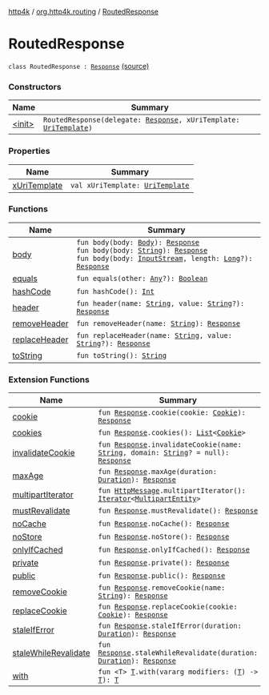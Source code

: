 [http4k](../../index.md) / [org.http4k.routing](../index.md) / [RoutedResponse](./index.md)

# RoutedResponse

`class RoutedResponse : `[`Response`](../../org.http4k.core/-response/index.md) [(source)](https://github.com/http4k/http4k/blob/master/http4k-core/src/main/kotlin/org/http4k/routing/routing.kt#L134)

### Constructors

| Name | Summary |
|---|---|
| [&lt;init&gt;](-init-.md) | `RoutedResponse(delegate: `[`Response`](../../org.http4k.core/-response/index.md)`, xUriTemplate: `[`UriTemplate`](../../org.http4k.core/-uri-template/index.md)`)` |

### Properties

| Name | Summary |
|---|---|
| [xUriTemplate](x-uri-template.md) | `val xUriTemplate: `[`UriTemplate`](../../org.http4k.core/-uri-template/index.md) |

### Functions

| Name | Summary |
|---|---|
| [body](body.md) | `fun body(body: `[`Body`](../../org.http4k.core/-body/index.md)`): `[`Response`](../../org.http4k.core/-response/index.md)<br>`fun body(body: `[`String`](https://kotlinlang.org/api/latest/jvm/stdlib/kotlin/-string/index.html)`): `[`Response`](../../org.http4k.core/-response/index.md)<br>`fun body(body: `[`InputStream`](https://docs.oracle.com/javase/9/docs/api/java/io/InputStream.html)`, length: `[`Long`](https://kotlinlang.org/api/latest/jvm/stdlib/kotlin/-long/index.html)`?): `[`Response`](../../org.http4k.core/-response/index.md) |
| [equals](equals.md) | `fun equals(other: `[`Any`](https://kotlinlang.org/api/latest/jvm/stdlib/kotlin/-any/index.html)`?): `[`Boolean`](https://kotlinlang.org/api/latest/jvm/stdlib/kotlin/-boolean/index.html) |
| [hashCode](hash-code.md) | `fun hashCode(): `[`Int`](https://kotlinlang.org/api/latest/jvm/stdlib/kotlin/-int/index.html) |
| [header](header.md) | `fun header(name: `[`String`](https://kotlinlang.org/api/latest/jvm/stdlib/kotlin/-string/index.html)`, value: `[`String`](https://kotlinlang.org/api/latest/jvm/stdlib/kotlin/-string/index.html)`?): `[`Response`](../../org.http4k.core/-response/index.md) |
| [removeHeader](remove-header.md) | `fun removeHeader(name: `[`String`](https://kotlinlang.org/api/latest/jvm/stdlib/kotlin/-string/index.html)`): `[`Response`](../../org.http4k.core/-response/index.md) |
| [replaceHeader](replace-header.md) | `fun replaceHeader(name: `[`String`](https://kotlinlang.org/api/latest/jvm/stdlib/kotlin/-string/index.html)`, value: `[`String`](https://kotlinlang.org/api/latest/jvm/stdlib/kotlin/-string/index.html)`?): `[`Response`](../../org.http4k.core/-response/index.md) |
| [toString](to-string.md) | `fun toString(): `[`String`](https://kotlinlang.org/api/latest/jvm/stdlib/kotlin/-string/index.html) |

### Extension Functions

| Name | Summary |
|---|---|
| [cookie](../../org.http4k.core.cookie/cookie.md) | `fun `[`Response`](../../org.http4k.core/-response/index.md)`.cookie(cookie: `[`Cookie`](../../org.http4k.core.cookie/-cookie/index.md)`): `[`Response`](../../org.http4k.core/-response/index.md) |
| [cookies](../../org.http4k.core.cookie/cookies.md) | `fun `[`Response`](../../org.http4k.core/-response/index.md)`.cookies(): `[`List`](https://kotlinlang.org/api/latest/jvm/stdlib/kotlin.collections/-list/index.html)`<`[`Cookie`](../../org.http4k.core.cookie/-cookie/index.md)`>` |
| [invalidateCookie](../../org.http4k.core.cookie/invalidate-cookie.md) | `fun `[`Response`](../../org.http4k.core/-response/index.md)`.invalidateCookie(name: `[`String`](https://kotlinlang.org/api/latest/jvm/stdlib/kotlin/-string/index.html)`, domain: `[`String`](https://kotlinlang.org/api/latest/jvm/stdlib/kotlin/-string/index.html)`? = null): `[`Response`](../../org.http4k.core/-response/index.md) |
| [maxAge](../../org.http4k.core/max-age.md) | `fun `[`Response`](../../org.http4k.core/-response/index.md)`.maxAge(duration: `[`Duration`](https://docs.oracle.com/javase/9/docs/api/java/time/Duration.html)`): `[`Response`](../../org.http4k.core/-response/index.md) |
| [multipartIterator](../../org.http4k.core/multipart-iterator.md) | `fun `[`HttpMessage`](../../org.http4k.core/-http-message/index.md)`.multipartIterator(): `[`Iterator`](https://kotlinlang.org/api/latest/jvm/stdlib/kotlin.collections/-iterator/index.html)`<`[`MultipartEntity`](../../org.http4k.core/-multipart-entity/index.md)`>` |
| [mustRevalidate](../../org.http4k.core/must-revalidate.md) | `fun `[`Response`](../../org.http4k.core/-response/index.md)`.mustRevalidate(): `[`Response`](../../org.http4k.core/-response/index.md) |
| [noCache](../../org.http4k.core/no-cache.md) | `fun `[`Response`](../../org.http4k.core/-response/index.md)`.noCache(): `[`Response`](../../org.http4k.core/-response/index.md) |
| [noStore](../../org.http4k.core/no-store.md) | `fun `[`Response`](../../org.http4k.core/-response/index.md)`.noStore(): `[`Response`](../../org.http4k.core/-response/index.md) |
| [onlyIfCached](../../org.http4k.core/only-if-cached.md) | `fun `[`Response`](../../org.http4k.core/-response/index.md)`.onlyIfCached(): `[`Response`](../../org.http4k.core/-response/index.md) |
| [private](../../org.http4k.core/private.md) | `fun `[`Response`](../../org.http4k.core/-response/index.md)`.private(): `[`Response`](../../org.http4k.core/-response/index.md) |
| [public](../../org.http4k.core/public.md) | `fun `[`Response`](../../org.http4k.core/-response/index.md)`.public(): `[`Response`](../../org.http4k.core/-response/index.md) |
| [removeCookie](../../org.http4k.core.cookie/remove-cookie.md) | `fun `[`Response`](../../org.http4k.core/-response/index.md)`.removeCookie(name: `[`String`](https://kotlinlang.org/api/latest/jvm/stdlib/kotlin/-string/index.html)`): `[`Response`](../../org.http4k.core/-response/index.md) |
| [replaceCookie](../../org.http4k.core.cookie/replace-cookie.md) | `fun `[`Response`](../../org.http4k.core/-response/index.md)`.replaceCookie(cookie: `[`Cookie`](../../org.http4k.core.cookie/-cookie/index.md)`): `[`Response`](../../org.http4k.core/-response/index.md) |
| [staleIfError](../../org.http4k.core/stale-if-error.md) | `fun `[`Response`](../../org.http4k.core/-response/index.md)`.staleIfError(duration: `[`Duration`](https://docs.oracle.com/javase/9/docs/api/java/time/Duration.html)`): `[`Response`](../../org.http4k.core/-response/index.md) |
| [staleWhileRevalidate](../../org.http4k.core/stale-while-revalidate.md) | `fun `[`Response`](../../org.http4k.core/-response/index.md)`.staleWhileRevalidate(duration: `[`Duration`](https://docs.oracle.com/javase/9/docs/api/java/time/Duration.html)`): `[`Response`](../../org.http4k.core/-response/index.md) |
| [with](../../org.http4k.core/with.md) | `fun <T> `[`T`](../../org.http4k.core/with.md#T)`.with(vararg modifiers: (`[`T`](../../org.http4k.core/with.md#T)`) -> `[`T`](../../org.http4k.core/with.md#T)`): `[`T`](../../org.http4k.core/with.md#T) |
